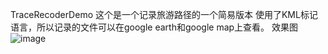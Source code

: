 TraceRecoderDemo
这个是一个记录旅游路径的一个简易版本
使用了KML标记语言，所以记录的文件可以在google earth和google map上查看。
效果图
![image](http://otho.douban.com/view/photo/large/pJslFs0L69YCs_BWUCAb4w/x2006869480.jpg)
 
